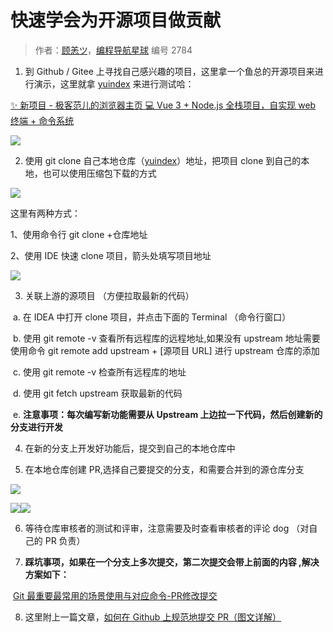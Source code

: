 # 快速学会为开源项目做贡献

> 作者：[顾恙ツ](https://juejin.cn/user/128017175944557)，[编程导航星球](https://wx.zsxq.com/dweb2/index/group/51122858222824) 编号 2784

1. 到 Github / Gitee 上寻找自己感兴趣的项目，这里拿一个鱼总的开源项目来进行演示，这里就拿 [yuindex](https://github.com/liyupi/yuindex) 来进行测试哈：



[✨ 新项目 - 极客范儿的浏览器主页 💻 Vue 3 + Node.js 全栈项目，自实现 web 终端 + 命令系统](https://github.com/liyupi/yuindex)



![](https://pic.yupi.icu/5563/clip_image002.gif)



2. 使用 git clone 自己本地仓库（[yuindex](https://github.com/liyupi/yuindex)）地址，把项目 clone 到自己的本地，也可以使用压缩包下载的方式



![](https://pic.yupi.icu/5563/clip_image004.gif)



这里有两种方式：



1、使用命令行 git clone +仓库地址



2、使用 IDE 快速 clone 项目，箭头处填写项目地址



![](https://pic.yupi.icu/5563/clip_image006.gif)



3. 关联上游的源项目 （方便拉取最新的代码）



​		a.   在 IDEA 中打开 clone 项目，并点击下面的 Terminal （命令行窗口）



​		b.   使用 git remote -v 查看所有远程库的远程地址,如果没有 upstream 地址需要使用命令 git remote add upstream + [源项目 URL] 进行 upstream 仓库的添加



​		c.   使用 git remote -v 检查所有远程库的地址



​		d.   使用 git fetch upstream 获取最新的代码



​		e.   **注意事项：每次编写新功能需要从 Upstream 上边拉一下代码，然后创建新的分支进行开发**

4. 在新的分支上开发好功能后，提交到自己的本地仓库中



5. 在本地仓库创建 PR,选择自己要提交的分支，和需要合并到的源仓库分支



![](https://pic.yupi.icu/5563/clip_image008.gif)



![](https://pic.yupi.icu/5563/clip_image010.gif)![](https://pic.yupi.icu/5563/clip_image012.gif)



6. 等待仓库审核者的测试和评审，注意需要及时查看审核者的评论 dog （对自己的 PR 负责）

7. **踩坑事项，如果在一个分支上多次提交，第二次提交会带上前面的内容 ,解决方案如下：**

​	[Git 最重要最常用的场景使用与对应命令-PR修改提交](http://invalid.uri)

8. 这里附上一篇文章，[如何在 Github 上规范地提交 PR（图文详解）](https://zhuanlan.zhihu.com/p/584834288)

